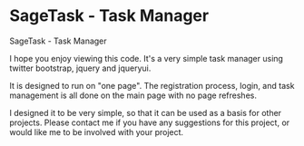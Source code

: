 SageTask - Task Manager
====

SageTask - Task Manager

I hope you enjoy viewing this code.  It's a very simple task manager using twitter bootstrap, jquery and jqueryui.

It is designed to run on "one page".  The registration process, login, and task management is all done on the main page with no page refreshes.

I designed it to be very simple, so that it can be used as a basis for other projects.  Please contact me if you have any suggestions for this project, or would like me to be involved with your project.
